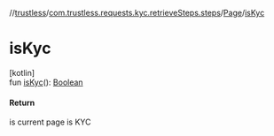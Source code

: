 //[trustless](../../../index.md)/[com.trustless.requests.kyc.retrieveSteps.steps](../index.md)/[Page](index.md)/[isKyc](is-kyc.md)

# isKyc

[kotlin]\
fun [isKyc](is-kyc.md)(): [Boolean](https://kotlinlang.org/api/latest/jvm/stdlib/kotlin/-boolean/index.html)

#### Return

is current page is KYC
